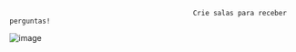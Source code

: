                                                  Crie salas para receber perguntas!

![image](https://user-images.githubusercontent.com/47676774/138973785-e02448b9-e884-446a-b812-aebcf39032cd.png)
